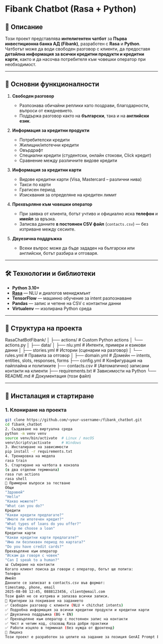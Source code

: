 # Fibank Chatbot (Rasa + Python)

## 📌 Описание

Този проект представлява **интелигентен чатбот** за **Първа инвестиционна банка АД (Fibank)**, разработен с **Rasa** и **Python**.  
Чатботът може да води свободен разговор с клиенти, да предоставя **детайлна информация за всички кредитни продукти и кредитни карти**, както и да насочва потребителя към човешки оператор при необходимост.

---

## 🎯 Основни функционалности

1. **Свободен разговор**  
   - Разпознава обичайни реплики като поздрави, благодарности, въпроси от ежедневието.
   - Поддържа разговор както на **български**, така и на **английски език**.
   
2. **Информация за кредитни продукти**  
   - Потребителски кредити  
   - Жилищни/ипотечни кредити  
   - Овърдрафт  
   - Специални кредити (студентски, онлайн стокови, Click кредит)  
   - Сравнение между различните видове кредити

3. **Информация за кредитни карти**  
   - Видове кредитни карти (Visa, Mastercard – различни нива)  
   - Такси по карти  
   - Гратисен период  
   - Изисквания за определяне на кредитен лимит

4. **Прехвърляне към човешки оператор**  
   - При заявка от клиента, ботът учтиво и официално иска **телефон** и **имейл** за връзка.  
   - Записва данните **в постоянен CSV файл** (`contacts.csv`) — без изтриване между сесиите.

5. **Двуезична поддръжка**  
   - Всеки въпрос може да бъде зададен на български или английски, ботът разбира и отговаря.

---

## 🛠️ Технологии и библиотеки

- **Python 3.10+**
- **[Rasa](https://rasa.com/)** — NLU и диалогов мениджмънт
- **TensorFlow** — машинно обучение за intent разпознаване
- **Pandas** — запис и четене на CSV с контактни данни
- **Virtualenv** — изолирана Python среда

---

## 📂 Структура на проекта

RasaChatBotFibank/
│
├── actions/ # Custom Python actions
│ └── actions.py
│
├── data/
│ ├── nlu.yml # Интенти, примери и езикови данни
│ ├── stories.yml # Истории (сценарии на разговор)
│ └── rules.yml # Правила за отговор
│
├── domain.yml # Домейн — intents, entities, slots, responses, forms
├── config.yml # Конфигурация на пайплайна и политиките
├── contacts.csv # (Автоматично) записани контакти на клиенти
├── requirements.txt # Зависимости на Python
└── README.md # Документация (този файл)

---

## 🚀 Инсталация и стартиране

### 1. Клониране на проекта
```bash
git clone https://github.com/<your-username>/fibank_chatbot.git
cd fibank_chatbot
2. Създаване на виртуална среда
python -m venv venv
source venv/bin/activate  # Linux / macOS
venv\Scripts\activate     # Windows
3. Инсталиране на зависимости
pip install -r requirements.txt
4. Тренировка на модела
rasa train
5. Стартиране на чатбота в конзола
(в два отделни терминала)
rasa run actions
rasa shell
💬 Примерни въпроси за тестване
Общи
"Здравей"
"Hello"
"Какво можете?"
"What can you do?"
Кредити
"Какви кредити предлагате?"
"Имате ли ипотечен кредит?"
"What types of loans do you offer?"
"Help me choose a loan"
Кредитни карти
"Какви кредитни карти предлагате?"
"Има ли безлихвен период по картата?"
"Do you have credit cards?"
Прехвърляне към оператор
"Искам да говоря с човек"
"Can I speak to a human?"
📊 Събиране на контакти
Когато клиент поиска да говори с оператор, ботът ще попита:
Телефон
Имейл
Данните се записват в contacts.csv във формат:
timestamp, phone, email
2025-08-08 12:45, 0888123456, client@email.com
Този файл не се изтрива и запазва всички записи.
📏 Критерии за покриване на заданието
✅ Свободен разговор с клиенти (NLU + chitchat intents)
✅ Подробна информация за всички кредитни продукти и кредитни карти
✅ Двуезична поддръжка (BG + EN)
✅ Прехвърляне към оператор с постоянен запис на контакти
✅ Чист и четим код, спазващ Rasa добри практики
✅ Работи изцяло в терминал (без нужда от фронтенд)
📜 Лиценз
Този проект е разработен за целите на задание за позиция GenAI Prompt Engineer в Първа инвестиционна банка АД и не е предназначен за търговска употреба без разрешение.
